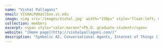 ```yaml
---
name: "Vishal Pallagani"
email: VISHALP@mailbox.sc.edu
image: <img src='/images/Vishal.jpg' width="150px" style="float:left; margin:0px 10px 0px 0px;">
collection: members
excerpt: <span style="color:maroon">Ph.D. graduate student</span>
website: "[Home page](http://vishalpallagani.com/)"
description: "Symbolic AI, Conversational Agents, Internet of Things ( IoT )."  
---
```

